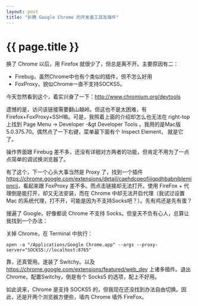 ```yaml
---
layout: post
title: "折腾 Google Chrome 的开发者工具及插件"
---
```


# {{ page.title }}

换了 Chrome 以后，用 Firefox 就很少了，但总是离不开。主要原因有二：

* Firebug，虽然Chrome中也有个类似的插件，但不怎么好用
* FoxProxy，貌似Chrome一直不支持SOCKS5。

今天忽然看到这个，着实兴奋了一下：<http://www.chromium.org/devtools>

遗憾的是，访问该链接需要翻山越岭。但这也不是太困难，有 Firefox+FoxProxy+SSH嘛。可是，我照着上面的介绍却怎么也无法在 right-top 上找到 Page Menu -&gt; Developer -&gt Developer Tools 。我用的是Mac版 5.0.375.70。偶然点了一下右键，菜单最下面有个 Inspect Element， 就是它了。

操作界面跟 Firebug 差不多，还没有详细对方两者的功能，但肯定不用为了一点点简单的调试换浏览器了。

有了这个，下一个心头大事当然是 Proxy 了，找到一个插件 <https://chrome.google.com/extensions/detail/caehdcpeofiiigpdhbabniblemipncjj>，看起来跟 FoxProxy 差不多。而点击链接却无法打开。使用 FireFox + 代理倒是能打开，却又无法安装，而在 Chrome 中却无法开启代理（我试过设置 Mac 的系统代理，打不开，可能是因为不支持Socks吧？）。先有鸡还是先有蛋？

搜遍了 Google，好像都说 Chrome 不支持 Socks。但皇天不负有心人，总算让我找到一个办法：

关掉 Chrome，在 Terminal 中执行：

    open -a "/Applications/Google Chrome.app" --args --proxy-server="SOCKS5://localhost:8765"

靠，还真管用。遂装了 Switchy。以及 <https://chrome.google.com/extensions/featured/web_dev> 上诸多插件。退出 Chrome，配置Switchy，倒是有个 Socks5 的选项，配上不好用。

如此说来，Chrome 是支持 SOCKS5 的，但我现在还没找到办法自由切换。因此，还是开两个浏览器方便些，墙内 Chrome 墙外 FireFox。
